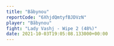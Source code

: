 ```yaml
---
title: "Bãbynou"
reportCode: "6XhjdQmtyfBJDVzN"
player: "Bãbynou"
fight: "Lady Vashj - Wipe 2 (48%)"
date: 2021-10-03T19:05:08.133000+00:00
---
```

